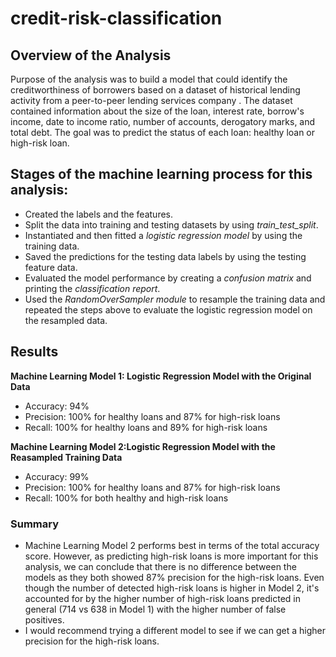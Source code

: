 # credit-risk-classification

## Overview of the Analysis
Purpose of the analysis was to build a model that could identify the creditworthiness of borrowers based on a dataset of historical lending activity from a peer-to-peer lending services company .
The dataset contained information about the size of the loan, interest rate, borrow's income, date to income ratio, number of accounts, derogatory marks, and total debt. The goal was to predict the status of each loan: healthy loan or high-risk loan.

## Stages of the machine learning process for this analysis:
- Created the labels and the features.
- Split the data into training and testing datasets by using *train_test_split*.
- Instantiated and then fitted a *logistic regression model* by using the training data.
- Saved the predictions for the testing data labels by using the testing feature data.
- Evaluated the model performance by creating a *confusion matrix* and printing the *classification report*.
- Used the *RandomOverSampler module* to resample the training data and repeated the steps above to evaluate the logistic regression model on the resampled data.

## Results
**Machine Learning Model 1: Logistic Regression Model with the Original Data**
 - Accuracy: 94%
 - Precision: 100% for healthy loans and 87% for high-risk loans
 - Recall: 100% for healthy loans and 89% for high-risk loans
 
**Machine Learning Model 2:Logistic Regression Model with the Reasampled Training  Data**
 - Accuracy: 99%
 - Precision: 100% for healthy loans and 87% for high-risk loans
 - Recall: 100% for both healthy and high-risk loans
 
### Summary

- Machine Learning Model 2 performs best in terms of the total accuracy score. However, as predicting high-risk loans is more important for this analysis, we can conclude that there is no difference between the models as they both showed 87% precision for the high-risk loans. Even though the number of detected high-risk loans is higher in Model 2, it's accounted for by the higher number of high-risk loans predicted in general (714 vs 638 in Model 1) with the higher number of false positives.
- I would recommend trying a different model to see if we can get a higher precision for the high-risk loans.


